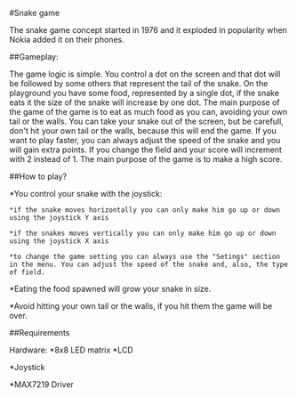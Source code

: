 #Snake game

The snake game concept started in 1976 and it exploded in popularity when Nokia added it on their phones.

##Gameplay:

The game logic is simple. You control a dot on the screen and that dot will be followed by some others that represent the tail of the snake. On the playground you have some food, represented by a single dot, if the snake eats it the size of the snake will increase by one dot. The main purpose of the game of the game is to eat as much food as you can, avoiding your own tail or the walls. You can take your snake out of the screen, but be carefull, don't hit your own tail or the walls, because this will end the game. If you want to play faster, you can always adjust the speed of the snake and you will gain extra points. If you change the field and your score will increment with 2 instead of 1. The main purpose of the game is to make a high score.


##How to play?

*You control your snake with the joystick:

	*if the snake moves horizontally you can only make him go up or down using the joystick Y axis
	
	*if the snakes moves vertically you can only make him go up or down using the joystick X axis
	
	*to change the game setting you can always use the "Setings" section in the menu. You can adjust the speed of the snake and, also, the type of field.
	

*Eating the food spawned will grow your snake in size.

*Avoid hitting your own tail or the walls, if you hit them the game will be over.

##Requirements

Hardware:
*8x8 LED matrix
*LCD

*Joystick

*MAX7219 Driver



